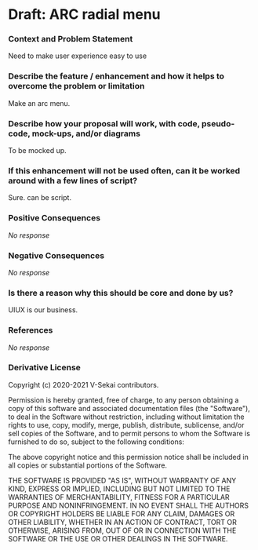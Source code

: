 # Draft: ARC radial menu

### Context and Problem Statement

Need to make user experience easy to use

### Describe the feature / enhancement and how it helps to overcome the problem or limitation

Make an arc menu.

### Describe how your proposal will work, with code, pseudo-code, mock-ups, and/or diagrams

To be mocked up.

### If this enhancement will not be used often, can it be worked around with a few lines of script?

Sure. can be script.

### Positive Consequences

_No response_

### Negative Consequences

_No response_

### Is there a reason why this should be core and done by us?

UIUX is our business.

### References

_No response_

### Derivative License

Copyright (c) 2020-2021 V-Sekai contributors.

Permission is hereby granted, free of charge, to any person obtaining a copy
of this software and associated documentation files (the "Software"), to deal
in the Software without restriction, including without limitation the rights
to use, copy, modify, merge, publish, distribute, sublicense, and/or sell
copies of the Software, and to permit persons to whom the Software is
furnished to do so, subject to the following conditions:

The above copyright notice and this permission notice shall be included in all
copies or substantial portions of the Software.

THE SOFTWARE IS PROVIDED "AS IS", WITHOUT WARRANTY OF ANY KIND, EXPRESS OR
IMPLIED, INCLUDING BUT NOT LIMITED TO THE WARRANTIES OF MERCHANTABILITY,
FITNESS FOR A PARTICULAR PURPOSE AND NONINFRINGEMENT. IN NO EVENT SHALL THE
AUTHORS OR COPYRIGHT HOLDERS BE LIABLE FOR ANY CLAIM, DAMAGES OR OTHER
LIABILITY, WHETHER IN AN ACTION OF CONTRACT, TORT OR OTHERWISE, ARISING FROM,
OUT OF OR IN CONNECTION WITH THE SOFTWARE OR THE USE OR OTHER DEALINGS IN THE
SOFTWARE.
